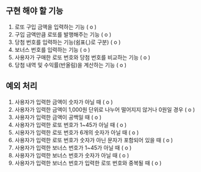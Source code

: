 ## 구현 해야 할 기능
1. 로또 구입 금액을 입력하는 기능 ( o )
2. 구입 금액만큼 로또를 발행해주는 기능 ( o )
3. 당첨 번호를 입력하는 기능(쉼표(,)로 구분) ( o )
4. 보너스 번호를 입력하는 기능 ( o )
5. 사용자가 구매한 로또 번호와 당첨 번호를 비교하는 기능 ( o )
6. 당첨 내역 및 수익률(반올림)을 계산하는 기능 ( o )

## 예외 처리
1. 사용자가 입력한 금액이 숫자가 아닐 때 ( o )
2. 사용자가 입력한 금액이 1,000원 단위로 나누어 떨어지지 않거나 0원일 경우 ( o )
3. 사용자가 입력한 금액이 공백일 때 ( o )
3. 사용자가 입력한 로또 번호가 1~45가 아닐 때 ( o )
4. 시용자가 입력한 로또 번호가 6개의 숫자가 아닐 때 ( o )
5. 사용자가 입력한 로또 번호가 숫자가 아닌 문자가 포함되어 있을 때 ( o )
6. 사용자가 입력한 보너스 번호가 1~45가 아닐 때 ( o )
7. 사용자가 입력한 보너스 번호가 숫자가 아닐 때 ( o )
8. 사용자가 입력한 보너스 번호가 입력한 로또 번호와 중복될 때 ( o )
